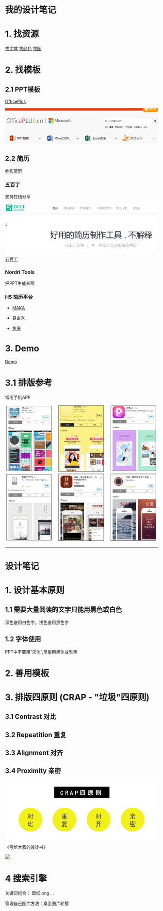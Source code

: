 # 我的设计笔记

# 1. 找资源

[找字体](https://github.com/tianhuaban527/DesignNote/blob/master/FindFont.md)
[找颜色](https://github.com/tianhuaban527/DesignNote/blob/master/FindColor.md)
[找图](https://github.com/tianhuaban527/DesignNote/blob/master/FindPic.md)

# 2. 找模板

## 2.1 PPT模板

[OfficePlus](http://www.officeplus.cn/)

![](https://raw.githubusercontent.com/tianhuaban527/DesignNote/master/PIC/officeplus.png)

## 2.2 简历

[乔布简历](cv.qiaobutang.com)

### 五百丁

支持在线分享

![](https://raw.githubusercontent.com/tianhuaban527/DesignNote/master/PIC/500d.png)

[五百丁](http://www.500d.me)

### Nordri Tools

把PPT生成长图

### H5 简历平台

- [MAKA](http://www.maka.im)

- [易企秀](http://www.eqxiu.com)

- [兔展](http://www.rabbitpre.com)

# 3. Demo

[Demo](https://github.com/tianhuaban527/DesignNote/blob/master/Demo.md)

# 3.1 排版参考

常用手机APP

![](https://raw.githubusercontent.com/tianhuaban527/DesignNote/master/PIC/apps.png)

----

# 设计笔记

# 1. 设计基本原则

## 1.1 需要大量阅读的文字只能用黑色或白色

深色底用白色字，浅色底用黑色字

## 1.2 字体使用

PPT中不要用“宋体”,尽量用黑体或雅黑

# 2. 善用模板

# 3. 排版四原则 (CRAP - "垃圾"四原则)

## 3.1 Contrast 对比

## 3.2 Repeatition 重复

## 3.3 Alignment 对齐

## 3.4 Proximity 亲密

![](https://raw.githubusercontent.com/tianhuaban527/DesignNote/master/PIC/crap.png)

《写给大家的设计书》

![](http://h.hiphotos.baidu.com/baike/w%3D268%3Bg%3D0/sign=4dd7075205d79123e0e09372950f3ebf/83025aafa40f4bfb7cbac90e0a4f78f0f7361805.jpg)

# 4 搜索引擎

关键词组合： 壁纸 png ...

管理自己图库方法：桌面图片轮播
